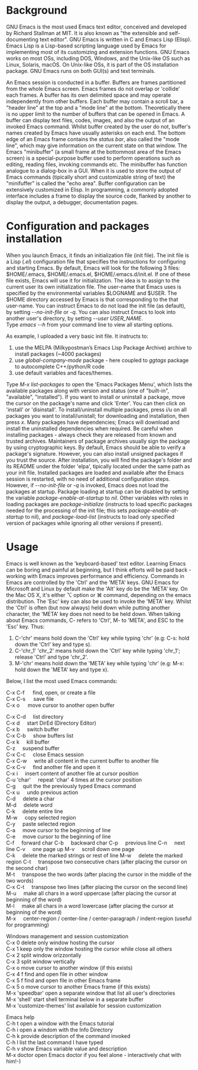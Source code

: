 # Background
GNU Emacs is the most used Emacs text editor, conceived and developed by Richard Stallman at MIT. It is also known as "the extensible and self-documenting text editor". GNU Emacs is written in C and Emacs Lisp (Elisp). Emacs Lisp is a Lisp-based scripting language used by Emacs for implementing most of its customizing and extension functions. GNU Emacs works on most OSs, including DOS, Windows, and the Unix-like OS such as Linux, Solaris, macOS. On Unix-like OSs, it is part of the OS installation package. GNU Emacs runs on both GUI(s) and text terminals.

An Emacs session is conducted in a buffer. Buffers are frames partitioned from the whole Emacs screen. Emacs frames do not overlap or 'collide' each frames. A buffer has its own delimited space and may operate independently from other buffers. Each buffer may contain a scroll bar, a "header line" at the top and a "mode line" at the bottom. Theoretically there is no upper limit to the number of buffers that can be opened in Emacs. A buffer can display text files, codes, images, and also the output of an invoked Emacs command. Whilst buffer created by the user do not, buffer's names created by Emacs have usually asterisks on each end. The bottom edge of an Emacs frame contains the *status bar*, also called the "mode line", which may give information on the current state on that window. The Emacs "minibuffer" (a small frame at the bottommost area of the Emacs screen) is a special-purpose buffer used to perform operations such as editing, reading files, invoking commands etc. The minibuffer has function analogue to a dialog-box in a GUI. When it is used to store the output of Emacs commands (tipically short and customizable string of text) the "minifuffer" is called the "echo area". Buffer configuration can be extensively customized in Elisp. In programming, a commonly adopted interface includes a frame to display the source code, flanked by another to display the output, a debugger, documentation pages.

# Configuration and packages installation
When you launch Emacs, it finds an initialization file (init file). The init file is a Lisp (*.el*) configuration file that specifies the instructions for configuring and starting Emacs. By default, Emacs will look for the following 3 files: $HOME/.emacs, $HOME/.emacs.el, $HOME/.emacs.d/init.el. If one of these file exists, Emacs will use it for initialization. The idea is to assign to the current user its own initialization file. The user-name that Emacs uses is specified by the environmental variables $LOGNAME and $USER. The $HOME directory accessed by Emacs is that corresponding to the that user-name. You can instruct Emacs to do not load the init file (as default), by setting *--no-init-file* or *-q*. You can also instruct Emacs to look into another user's directory, by setting *--user USER_NAME*.  
Type *emacs --h* from your command line to view all starting options.  

As example, I uploaded a very basic init file. It instructs to: 
1) use the MELPA (Milkypostman’s Emacs Lisp Package Archive) archive to install packages (~4000 packages)  
2) use *global-company-mode* package - here coupled to *ggtags* package to autocomplete C++/python/R code  
3) use default variables and faces/themes.  

Type *M-x list-packages* to open the 'Emacs Packages Menu', which lists the available packages along with version and status (one of "built-in", "available", "installed"). If you want to install or uninstall a package, move the cursor on the package's name and click 'Enter'. You can then click on 'install' or 'disinstall'. To install/uninstall multiple packages, press *i/u* on all packages you want to install/unistall; for downloading and installation, then press *x*. Many packages have dependencies; Emacs will download and install the uninstalled dependencies when required. Be careful when installing packages - always check they are released from known and trusted archives. Maintainers of package archives usually sign the package by using cryptographic keys. By default, Emacs should be able to verify a package's signature. However, you can also install unsigned packages if you trust the source. After installation, you will find the package's folder and its README under the folder 'elpa', tipically located under the same path as your init file. Installed packages are loaded and available after the Emacs session is restarted, with no need of additional configuration steps. However, if *--no-init-file* or *-q* is invoked, Emacs does not load the packages at startup. Package loading at startup can be disabled by setting the variable *package-enable-at-startup* to *nil*. Other variables with roles in loading packages are *package-initialize* (instructs to load specific packages needed for the processing of the init file; this sets *package-enable-at-startup* to nil), and *package-load-list* (instructs to load only specified version of packages while ignoring all other versions if present).

# Usage
Emacs is well known as the 'keyboard-based' text editor. Learning Emacs can be boring and painful at beginning, but I think efforts will be paid back - working with Emacs improves performance and efficiency. Commands in Emacs are controlled by the 'Ctrl' and the 'META' keys. GNU Emacs for Microsoft and Linux by default make the 'Alt' key do be the 'META' key. On the Mac OS X, it's either ⌥ option or ⌘ command, depending on the emacs distribution. The 'Esc' key can also be used to invoke the 'META' key. Whilst the 'Ctrl' is often (but now always) held down while putting another character, the 'META' key does not need to be held down. When talking about Emacs commands, C- refers to 'Ctrl', M- to 'META', and ESC to the 'Esc' key. Thus:
  
1) C-'chr' means hold down the 'Ctrl' key while typing 'chr' (e.g: C-s: hold down the 'Ctrl' key and type s).
2) C-'chr_1' 'chr_2' means hold down the 'Ctrl' key while typing 'chr_1'; release 'Ctrl' and type 'chr_2'.
3) M-'chr' means hold down the 'META' key while typing 'chr' (e.g: M-x: hold down the 'META' key and type x).

Below, I list the most used Emacs commands:

C-x C-f &emsp; find, open, or create a file  
C-x C-s &emsp; save file  
C-x o   &emsp; move cursor to another open buffer  


C-x C-d  &nbsp;&nbsp;&nbsp; list directory  
C-x d    &nbsp;&nbsp;&nbsp; start DirEd (Directory Editor)  
C-x b    &nbsp;&nbsp;&nbsp; switch buffer  
C-x C-b  &nbsp;&nbsp;&nbsp; show buffers list  
C-x k    &nbsp;&nbsp;&nbsp; kill buffer  
C-z      &nbsp;&nbsp;&nbsp; suspend buffer  
C-x C-c  &nbsp;&nbsp;&nbsp; close Emacs session  
C-x C-w  &nbsp;&nbsp;&nbsp; write all content in the current buffer to another file  
C-x C-v  &nbsp;&nbsp;&nbsp; find another file and open it  
C-x i    &nbsp;&nbsp;&nbsp; insert content of another file at cursor position  
C-u 'char'  &nbsp;&nbsp;&nbsp; repeat 'char' 4 times at the cursor position  
C-g       &nbsp;&nbsp;&nbsp; quit the the previously typed Emacs command  
C-x u     &nbsp;&nbsp;&nbsp; undo previous action  
C-d       &nbsp;&nbsp;&nbsp; delete a char  
M-d       &nbsp;&nbsp;&nbsp; delete word  
C-k       &nbsp;&nbsp;&nbsp; delete entire line  
M-w       &nbsp;&nbsp;&nbsp; copy selected region  
C-y       &nbsp;&nbsp;&nbsp; paste selected region  
C-a       &nbsp;&nbsp;&nbsp; move cursor to the beginning of line  
C-e       &nbsp;&nbsp;&nbsp; move cursor to the beginning of line  
C-f       &nbsp;&nbsp;&nbsp; forward char
C-b       &nbsp;&nbsp;&nbsp; backward char
C-p       &nbsp;&nbsp;&nbsp; previous line
C-n       &nbsp;&nbsp;&nbsp; next line
C-v       &nbsp;&nbsp;&nbsp; one page up
M-v       &nbsp;&nbsp;&nbsp; scroll down one page  
C-k       &nbsp;&nbsp;&nbsp; delete the marked strings or rest of line
M-w       &nbsp;&nbsp;&nbsp; delete the marked region
C-t       &nbsp;&nbsp;&nbsp; transpose two consecutive chars (after placing the cursor on the second char)  
M-t       &nbsp;&nbsp;&nbsp; transpose the two words (after placing the cursor in the middle of the two words)  
C-x C-t   &nbsp;&nbsp;&nbsp; transpose two lines (after placing the cursor on the second line)  
M-u       &nbsp;&nbsp;&nbsp; make all chars in a word uppercase (after placing the cursor at beginning of the word)  
M-l       &nbsp;&nbsp;&nbsp; make all chars in a word lowercase (after placing the cursor at beginning of the word)  
M-x       &nbsp;&nbsp;&nbsp; center-region / center-line / center-paragraph / indent-region (useful for programming)   
  
Windows management and session customization  
C-x 0       delete only window hosting the cursor  
C-x 1       keep only the window hosting the cursor while close all others  
C-x 2       split window orizzontally  
C-x 3       split window vertically  
C-x o       move cursor to another window (if this exists)  
C-x 4 f     find and open file in other window  
C-x 5 f     find and open file in other Emacs frame  
C-x 5 o     move cursor to another Emacs frame (if this exists)  
M-x 'speedbar'           open a separate window that list all user's directories  
M-x 'shell'              start shell terminal below in a separate buffer  
M-x 'customize-themes'   list available for session customization  
    
Emacs help  
C-h t       open a window with the Emacs tutorial  
C-h i       open a windom with the Info Directory  
C-h k       provide description of the command invoked  
C-h l       list the last command I have typed  
C-h v       show Emacs variable value and description  
M-x doctor  open Emacs doctor if you feel alone - interactively chat with him!-)  


